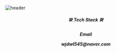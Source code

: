 ![header](https://capsule-render.vercel.app/api?type=wave&color=ffafcc&height=420&section=header&text=Welcome%20&fontSize=85&fontColor=caf0f8&desc=Jinseong's_gitHub!&descAlign=85&animation=fadeIn)
<div align="center">
  <h5>🛠 Tech Stack 🛠<h5>
    
  <p>Email<p>
  <p>wjdwl545@naver.com<p>
</div>

